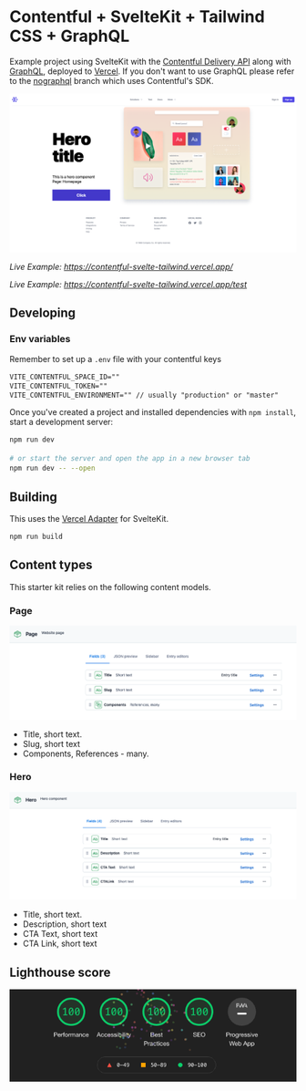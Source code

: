 # Contentful + SvelteKit + Tailwind CSS + GraphQL

Example project using SvelteKit with the [Contentful Delivery API](https://www.contentful.com/developers/docs/references/content-delivery-api/) along with [GraphQL](https://www.contentful.com/developers/docs/references/graphql/), deployed to [Vercel](https://vercel.com). If you don't want to use GraphQL please refer to the [nographql](https://github.com/Fedeorlandau/contentful-svelte-tailwind/tree/nographql) branch which uses Contentful's SDK.

![web](images/web.png)

_Live Example: https://contentful-svelte-tailwind.vercel.app/_

_Live Example: https://contentful-svelte-tailwind.vercel.app/test_

## Developing

### Env variables

Remember to set up a `.env` file with your contentful keys

```env
VITE_CONTENTFUL_SPACE_ID=""
VITE_CONTENTFUL_TOKEN=""
VITE_CONTENTFUL_ENVIRONMENT="" // usually "production" or "master"
```

Once you've created a project and installed dependencies with `npm install`, start a development server:

```bash
npm run dev

# or start the server and open the app in a new browser tab
npm run dev -- --open
```

## Building

This uses the [Vercel Adapter](https://github.com/sveltejs/kit/tree/master/packages/adapter-vercel) for SvelteKit.

```bash
npm run build
```

## Content types
This starter kit relies on the following content models.

### Page
![Page content model](./images/page.png)
* Title, short text.
* Slug, short text
* Components, References - many.

### Hero
![Hero content model](./images/hero.png)
* Title, short text.
* Description, short text
* CTA Text, short text
* CTA Link, short text

## Lighthouse score
![Lighthouse score](./images/lighthouse.gif)
